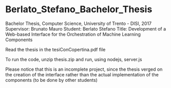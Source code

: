 # Berlato_Stefano_Bachelor_Thesis

Bachelor Thesis, Computer Science, University of Trento - DISI, 2017
Supervisor: Brunato Mauro
Student: Berlato Stefano
Title: Development of a Web-based Interface for the Orchestration of Machine Learning Components

Read the thesis in the tesiConCopertina.pdf file

To run the code, unzip thesis.zip and run, using nodejs, server.js

Please notice that this is an incomplete project, since the thesis verged on the creation of the interface rather than the actual implementation of the components (to be done by other students) 
